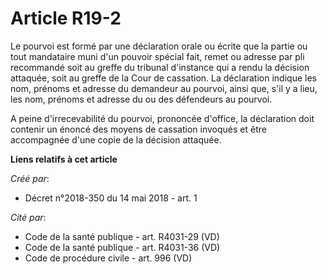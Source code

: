 # Article R19-2

Le pourvoi est formé par une déclaration orale ou écrite que la partie ou tout mandataire muni d'un pouvoir spécial fait,
remet ou adresse par pli recommandé soit au greffe du tribunal d'instance qui a rendu la décision attaquée, soit au greffe de
la Cour de cassation. La déclaration indique les nom, prénoms et adresse du demandeur au pourvoi, ainsi que, s'il y a lieu,
les nom, prénoms et adresse du ou des défendeurs au pourvoi.

A peine d'irrecevabilité du pourvoi, prononcée d'office, la déclaration doit contenir un énoncé des moyens de cassation
invoqués et être accompagnée d'une copie de la décision attaquée.

**Liens relatifs à cet article**

_Créé par_:

  - Décret n°2018-350 du 14 mai 2018 - art. 1

_Cité par_:

  - Code de la santé publique - art. R4031-29 (VD)
  - Code de la santé publique - art. R4031-36 (VD)
  - Code de procédure civile - art. 996 (VD)
